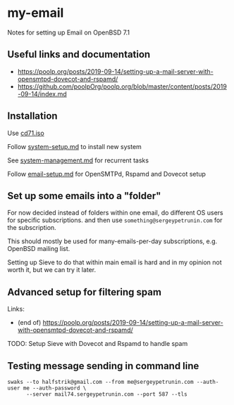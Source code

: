 # my-email
Notes for setting up Email on OpenBSD 7.1

## Useful links and documentation

* https://poolp.org/posts/2019-09-14/setting-up-a-mail-server-with-opensmtpd-dovecot-and-rspamd/
* https://github.com/poolpOrg/poolp.org/blob/master/content/posts/2019-09-14/index.md

## Installation
Use [cd71.iso](https://cdn.openbsd.org/pub/OpenBSD/7.1/amd64/cd71.iso)

Follow [system-setup.md](system-setup.md) to install new system

See [system-management.md](./system-management.md) for recurrent tasks

Follow [email-setup.md](./email-setup.md) for OpenSMTPd, Rspamd and Dovecot setup

## Set up some emails into a "folder"

For now decided instead of folders within one email, do different OS users for specific subscriptions.
and then use `something@sergeypetrunin.com` for the subscription.

This should mostly be used for many-emails-per-day subscriptions, e.g. OpenBSD mailing list.

Setting up Sieve to do that within main email is hard and in my opinion not worth it, but we can try it later.

## Advanced setup for filtering spam
Links:
 * (end of) https://poolp.org/posts/2019-09-14/setting-up-a-mail-server-with-opensmtpd-dovecot-and-rspamd/

TODO: Setup Sieve with Dovecot and Rspamd to handle spam

## Testing message sending in command line

```
swaks --to halfstrik@gmail.com --from me@sergeypetrunin.com --auth-user me --auth-password \
      --server mail74.sergeypetrunin.com --port 587 --tls
```

